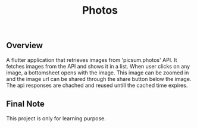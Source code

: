 
<h1 align="center">Photos</h1> <br>

## Overview
A flutter application that retrieves images from 'picsum.photos' API. It fetches images from the API and shows it in a list. 
When user clicks on any image, a bottomsheet opens with the image. This image can be zoomed in and the image url can be shared 
through the share button below the image. The api responses are chached and reused untill the cached time expires.



## Final Note

This project is only for learning purpose.
